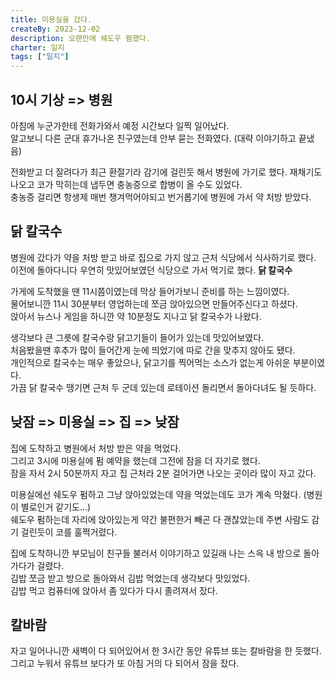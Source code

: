 ```yaml
---
title: 미용실을 갔다.
createBy: 2023-12-02
description: 오랜만에 쉐도우 펌했다.
charter: 일지
tags: ["일지"]
---
```


## 10시 기상 => 병원

아침에 누군가한테 전화가와서 예정 시간보다 일찍 일어났다.  
알고보니 다른 군대 휴가나온 친구였는데 안부 묻는 전화였다. (대략 이야기하고 끝냈음)

전화받고 더 잘려다가 최근 환절기라 감기에 걸린듯 해서 병원에 가기로 했다.
재채기도 나오고 코가 막히는데 냅두면 충농증으로 합병이 올 수도 있었다.  
충농증 걸리면 항생제 매번 챙겨먹어야되고 번거롭기에 병원에 가서 약 처방 받았다.

## 닭 칼국수

병원에 갔다가 약을 처방 받고 바로 집으로 가지 않고 근처 식당에서 식사하기로 했다.  
이전에 돌아다니다 우연히 맛있어보였던 식당으로 가서 먹기로 했다. **닭 칼국수**

가게에 도착했을 땐 11시쯤이였는데 막상 들어가보니 준비를 하는 느낌이였다.  
물어보니깐 11시 30분부터 영업하는데 쪼금 앉아있으면 만들어주신다고 하셨다.  
앉아서 뉴스나 게임을 하니깐 약 10분정도 지나고 닭 칼국수가 나왔다.

생각보다 큰 그릇에 칼국수랑 닭고기들이 들어가 있는데 맛있어보였다.  
처음봤을땐 후추가 많이 들어간게 눈에 띄었기에 따로 간을 맞추지 않아도 됐다.  
개인적으로 칼국수는 매우 좋았으나, 닭고기를 찍어먹는 소스가 없는게 아쉬운 부분이였다.  
가끔 닭 칼국수 땡기면 근처 두 군데 있는데 로테이션 돌리면서 돌아다녀도 될 듯하다.

## 낮잠 => 미용실 => 집 => 낮잠

집에 도착하고 병원에서 처방 받은 약을 먹었다.  
그리고 3시에 미용실에 펌 예약을 했는데 그전에 잠을 더 자기로 했다.  
잠을 자서 2시 50분까지 자고 집 근처라 2분 걸어가면 나오는 곳이라 많이 자고 갔다.

미용실에선 쉐도우 펌하고 그냥 앉아있었는데 약을 먹었는데도 코가 계속 막혔다. (병원이 별로인거 같기도...)  
쉐도우 펌하는데 자리에 앉아있는게 약간 불편한거 빼곤 다 괜찮았는데 주변 사람도 감기 걸린듯이 코를 훌쩍거렸다.

집에 도착하니깐 부모님이 친구들 불러서 이야기하고 있길래 나는 스윽 내 방으로 돌아가다가 걸렸다.  
김밥 쪼금 받고 방으로 돌아와서 김밥 먹었는데 생각보다 맛있었다.  
김밥 먹고 컴퓨터에 앉아서 좀 있다가 다시 졸려져서 잤다.

## 칼바람

자고 일어나니깐 새벽이 다 되어있어서 한 3시간 동안 유튜브 또는 칼바람을 한 듯했다.  
그리고 누워서 유튜브 보다가 또 아침 거의 다 되어서 잠을 잤다.
